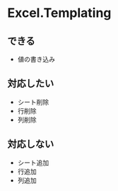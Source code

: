 Excel.Templating
==================

できる
------------

* 値の書き込み

対応したい
--------------

* シート削除
* 行削除
* 列削除

対応しない
--------------

* シート追加
* 行追加
* 列追加

